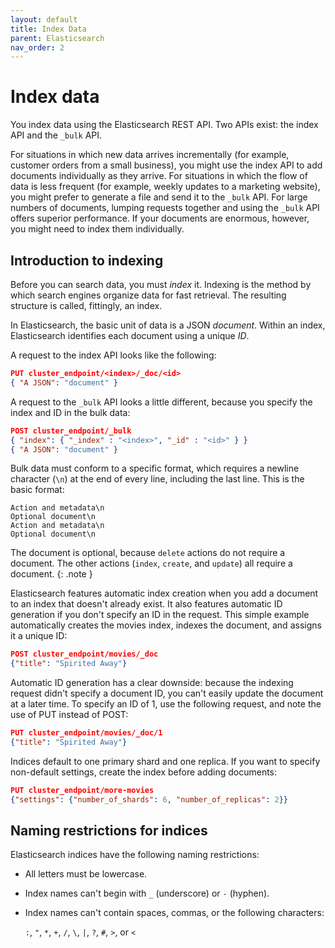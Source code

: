 ```yaml
---
layout: default
title: Index Data
parent: Elasticsearch
nav_order: 2
---
```


# Index data

You index data using the Elasticsearch REST API. Two APIs exist: the index API and the `_bulk` API.

For situations in which new data arrives incrementally (for example, customer orders from a small business), you might use the index API to add documents individually as they arrive. For situations in which the flow of data is less frequent (for example, weekly updates to a marketing website), you might prefer to generate a file and send it to the `_bulk` API. For large numbers of documents, lumping requests together and using the `_bulk` API offers superior performance. If your documents are enormous, however, you might need to index them individually.


## Introduction to indexing

Before you can search data, you must *index* it. Indexing is the method by which search engines organize data for fast retrieval. The resulting structure is called, fittingly, an index.

In Elasticsearch, the basic unit of data is a JSON *document*. Within an index, Elasticsearch identifies each document using a unique *ID*.

A request to the index API looks like the following:

```json
PUT cluster_endpoint/<index>/_doc/<id>
{ "A JSON": "document" }
```

A request to the `_bulk` API looks a little different, because you specify the index and ID in the bulk data:

```json
POST cluster_endpoint/_bulk
{ "index": { "_index" : "<index>", "_id" : "<id>" } }
{ "A JSON": "document" }

```

Bulk data must conform to a specific format, which requires a newline character (`\n`) at the end of every line, including the last line. This is the basic format:

```
Action and metadata\n
Optional document\n
Action and metadata\n
Optional document\n

```

The document is optional, because `delete` actions do not require a document. The other actions (`index`, `create`, and `update`) all require a document.
{: .note }

Elasticsearch features automatic index creation when you add a document to an index that doesn't already exist. It also features automatic ID generation if you don't specify an ID in the request. This simple example automatically creates the movies index, indexes the document, and assigns it a unique ID:

```json
POST cluster_endpoint/movies/_doc
{"title": "Spirited Away"}
```

Automatic ID generation has a clear downside: because the indexing request didn't specify a document ID, you can't easily update the document at a later time. To specify an ID of 1, use the following request, and note the use of PUT instead of POST:

```json
PUT cluster_endpoint/movies/_doc/1
{"title": "Spirited Away"}
```

Indices default to one primary shard and one replica. If you want to specify non-default settings, create the index before adding documents:

```json
PUT cluster_endpoint/more-movies
{"settings": {"number_of_shards": 6, "number_of_replicas": 2}}
```


## Naming restrictions for indices

Elasticsearch indices have the following naming restrictions:

- All letters must be lowercase.
- Index names can't begin with `_` (underscore) or `-` (hyphen).
- Index names can't contain spaces, commas, or the following characters:

  `:`, `"`, `*`, `+`, `/`, `\`, `|`, `?`, `#`, `>`, or `<`
